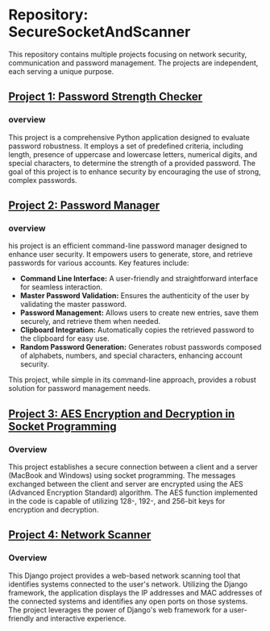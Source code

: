 # Repository: SecureSocketAndScanner

This repository contains multiple projects focusing on network security, communication and password management. The projects are independent, each serving a unique purpose.

## [Project 1: Password Strength Checker](Password_manager_checker/password_strength.py)
### overview
This project is a comprehensive Python application designed to evaluate password robustness. It employs a set of predefined criteria, including length, presence of uppercase and lowercase letters, numerical digits, and special characters, to determine the strength of a provided password. The goal of this project is to enhance security by encouraging the use of strong, complex passwords.

## [Project 2: Password Manager](Password_manager_checker/password_manager/)
### overview
his project is an efficient command-line password manager designed to enhance user security. It empowers users to generate, store, and retrieve passwords for various accounts. Key features include:

* **Command Line Interface:** A user-friendly and straightforward interface for seamless interaction.
* **Master Password Validation:** Ensures the authenticity of the user by validating the master password.
* **Password Management:** Allows users to create new entries, save them securely, and retrieve them when needed.
* **Clipboard Integration:** Automatically copies the retrieved password to the clipboard for easy use.
* **Random Password Generation:** Generates robust passwords composed of alphabets, numbers, and special characters, enhancing account security.
  
This project, while simple in its command-line approach, provides a robust solution for password management needs.


## [Project 3: AES Encryption and Decryption in Socket Programming](Cryptography)

### Overview

This project establishes a secure connection between a client and a server (MacBook and Windows) using socket programming. The messages exchanged between the client and server are encrypted using the AES (Advanced Encryption Standard) algorithm. The AES function implemented in the code is capable of utilizing 128-, 192-, and 256-bit keys for encryption and decryption.

## [Project 4: Network Scanner](Network_Scanner)

### Overview

This Django project provides a web-based network scanning tool that identifies systems connected to the user's network. Utilizing the Django framework, the application displays the IP addresses and MAC addresses of the connected systems and identifies any open ports on those systems. The project leverages the power of Django's web framework for a user-friendly and interactive experience.

